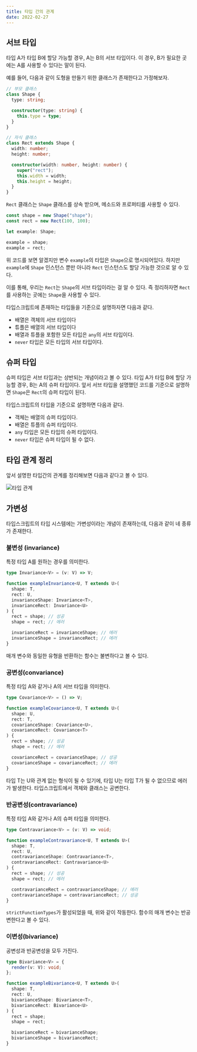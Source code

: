 ```yaml
---
title: 타입 간의 관계
date: 2022-02-27
---
```


## 서브 타입

타입 A가 타입 B에 할당 가능할 경우, A는 B의 서브 타입이다.
이 경우, B가 필요한 곳에는 A를 사용할 수 있다는 말이 된다.

예를 들어, 다음과 같이 도형을 만들기 위한 클래스가 존재한다고 가정해보자.

```typescript
// 부모 클래스
class Shape {
  type: string;

  constructor(type: string) {
    this.type = type;
  }
}

// 자식 클래스
class Rect extends Shape {
  width: number;
  height: number;

  constructor(width: number, height: number) {
    super("rect");
    this.width = width;
    this.height = height;
  }
}
```

`Rect` 클래스는 `Shape` 클래스를 상속 받으며, 메소드와 프로퍼티를 사용할 수 있다.

```typescript
const shape = new Shape("shape");
const rect = new Rect(100, 100);

let example: Shape;

example = shape;
example = rect;
```

위 코드를 보면 알겠지만 변수 `example`의 타입은 `Shape`으로 명시되어있다.
하지만 `example`에 `Shape` 인스턴스 뿐만 아니라 `Rect` 인스턴스도 할당 가능한 것으로 알 수 있다.

이를 통해, 우리는 `Rect`는 `Shape`의 서브 타입이라는 걸 알 수 있다.
즉 정리하자면 `Rect`를 사용하는 곳에는 `Shape`을 사용할 수 있다.

타입스크립트에 존재하는 타입들을 기준으로 설명하자면 다음과 같다.

- 배열은 객체의 서브 타입이다
- 튜플은 배열의 서브 타입이다
- 배열과 튜플을 포함한 모든 타입은 `any`의 서브 타입이다.
- `never` 타입은 모든 타입의 서브 타입이다.

## 슈퍼 타입

슈퍼 타입은 서브 타입과는 상반되는 개념이라고 볼 수 있다.
타입 A가 타입 B에 할당 가능할 경우, B는 A의 슈퍼 타입이다.
앞서 서브 타입을 설명했던 코드를 기준으로 설명하면 `Shape`은 `Rect`의 슈퍼 타입이 된다.

타입스크립트의 타입을 기준으로 설명하면 다음과 같다.

- 객체는 배열의 슈퍼 타입이다.
- 배열은 튜플의 슈퍼 타입이다.
- `any` 타입은 모든 타입의 슈퍼 타입이다.
- `never` 타입은 슈퍼 타입이 될 수 없다.

## 타입 관계 정리

앞서 설명한 타입간의 관계를 정리해보면 다음과 같다고 볼 수 있다.

![타입 관계](https://objectcomputing.com/files/2815/7237/9988/1911-sett-img01.png)

## 가변성

타입스크립트의 타입 시스템에는 가변성이라는 개념이 존재하는데, 다음과 같이 네 종류가 존재한다.

### 불변성 (invariance)

특정 타입 A를 원하는 경우를 의미한다.

```typescript
type Invariance<V> = (v: V) => V;

function exampleInvariance<U, T extends U>(
  shape: T,
  rect: U,
  invarianceShape: Invariance<T>,
  invarianceRect: Invariance<U>
) {
  rect = shape; // 성공
  shape = rect; // 에러

  invarianceRect = invarianceShape; // 에러
  invarianceShape = invarianceRect; // 에러
}
```

매개 변수와 동일한 유형을 반환하는 함수는 불변하다고 볼 수 있다.

### 공변성(convariance)

특정 타입 A와 같거나 A의 서브 타입을 의미한다.

```typescript
type Covariance<V> = () => V;

function exampleCovariance<U, T extends U>(
  shape: U,
  rect: T,
  covarianceShape: Covariance<U>,
  covarianceRect: Covariance<T>
) {
  rect = shape; // 성공
  shape = rect; // 에러

  covarianceRect = covarianceShape; // 성공
  covarianceShape = covarianceRect; // 에러
}
```

타입 T는 U와 관계 없는 형식이 될 수 있기에, 타입 U는 타입 T가 될 수 없으므로 에러가 발생한다.
타입스크립트에서 객체와 클래스는 공변한다.

### 반공변성(contravariance)

특정 타입 A와 같거나 A의 슈퍼 타입을 의미한다.

```typescript
type Contravariance<V> = (v: V) => void;

function exampleContravariance<U, T extends U>(
  shape: T,
  rect: U,
  contravarianceShape: Contravariance<T>,
  contravarianceRect: Contravariance<U>
) {
  rect = shape; // 성공
  shape = rect; // 에러

  contravarianceRect = contravarianceShape; // 에러
  contravarianceShape = contravarianceRect; // 성공
}
```

`strictFunctionTypes`가 활성되었을 때, 위와 같이 작동한다.
함수의 매개 변수는 반공변한다고 볼 수 있다.

### 이변성(bivariance)

공변성과 반공변성을 모두 가진다.

```typescript
type Bivariance<V> = {
  render(v: V): void;
};

function exampleBivariance<U, T extends U>(
  shape: T,
  rect: U,
  bivarianceShape: Bivariance<T>,
  bivarianceRect: Bivariance<U>
) {
  rect = shape;
  shape = rect;

  bivarianceRect = bivarianceShape;
  bivarianceShape = bivarianceRect;
}
```